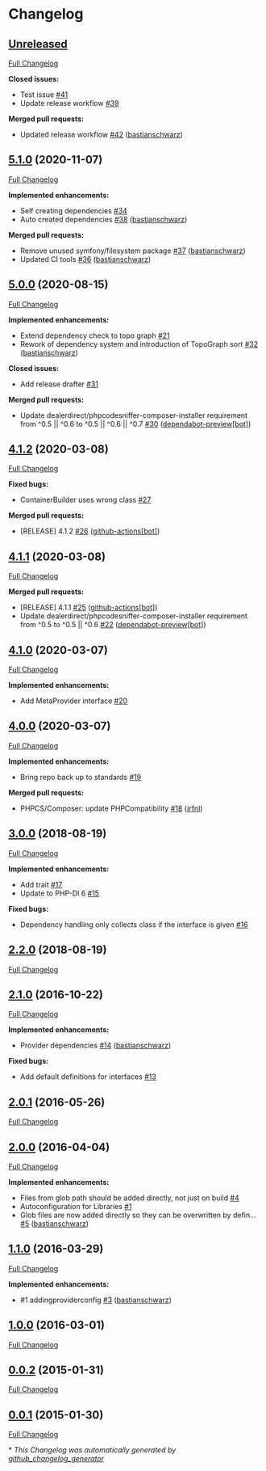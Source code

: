 # Changelog

## [Unreleased](https://github.com/codenamephp/platform.di/tree/HEAD)

[Full Changelog](https://github.com/codenamephp/platform.di/compare/5.1.0...HEAD)

**Closed issues:**

- Test issue [\#41](https://github.com/codenamephp/platform.di/issues/41)
- Update release workflow [\#39](https://github.com/codenamephp/platform.di/issues/39)

**Merged pull requests:**

- Updated release workflow [\#42](https://github.com/codenamephp/platform.di/pull/42) ([bastianschwarz](https://github.com/bastianschwarz))

## [5.1.0](https://github.com/codenamephp/platform.di/tree/5.1.0) (2020-11-07)

[Full Changelog](https://github.com/codenamephp/platform.di/compare/5.0.0...5.1.0)

**Implemented enhancements:**

- Self creating dependencies [\#34](https://github.com/codenamephp/platform.di/issues/34)
- Auto created dependencies [\#38](https://github.com/codenamephp/platform.di/pull/38) ([bastianschwarz](https://github.com/bastianschwarz))

**Merged pull requests:**

- Remove unused symfony/filesystem package [\#37](https://github.com/codenamephp/platform.di/pull/37) ([bastianschwarz](https://github.com/bastianschwarz))
- Updated CI tools [\#36](https://github.com/codenamephp/platform.di/pull/36) ([bastianschwarz](https://github.com/bastianschwarz))

## [5.0.0](https://github.com/codenamephp/platform.di/tree/5.0.0) (2020-08-15)

[Full Changelog](https://github.com/codenamephp/platform.di/compare/4.1.2...5.0.0)

**Implemented enhancements:**

- Extend dependency check to topo graph [\#21](https://github.com/codenamephp/platform.di/issues/21)
- Rework of dependency system and introduction of TopoGraph sort [\#32](https://github.com/codenamephp/platform.di/pull/32) ([bastianschwarz](https://github.com/bastianschwarz))

**Closed issues:**

- Add release drafter [\#31](https://github.com/codenamephp/platform.di/issues/31)

**Merged pull requests:**

- Update dealerdirect/phpcodesniffer-composer-installer requirement from ^0.5 || ^0.6 to ^0.5 || ^0.6 || ^0.7 [\#30](https://github.com/codenamephp/platform.di/pull/30) ([dependabot-preview[bot]](https://github.com/apps/dependabot-preview))

## [4.1.2](https://github.com/codenamephp/platform.di/tree/4.1.2) (2020-03-08)

[Full Changelog](https://github.com/codenamephp/platform.di/compare/4.1.1...4.1.2)

**Fixed bugs:**

- ContainerBuilder uses wrong class [\#27](https://github.com/codenamephp/platform.di/issues/27)

**Merged pull requests:**

- \[RELEASE\] 4.1.2 [\#26](https://github.com/codenamephp/platform.di/pull/26) ([github-actions[bot]](https://github.com/apps/github-actions))

## [4.1.1](https://github.com/codenamephp/platform.di/tree/4.1.1) (2020-03-08)

[Full Changelog](https://github.com/codenamephp/platform.di/compare/4.1.0...4.1.1)

**Merged pull requests:**

- \[RELEASE\] 4.1.1 [\#25](https://github.com/codenamephp/platform.di/pull/25) ([github-actions[bot]](https://github.com/apps/github-actions))
- Update dealerdirect/phpcodesniffer-composer-installer requirement from ^0.5 to ^0.5 || ^0.6 [\#22](https://github.com/codenamephp/platform.di/pull/22) ([dependabot-preview[bot]](https://github.com/apps/dependabot-preview))

## [4.1.0](https://github.com/codenamephp/platform.di/tree/4.1.0) (2020-03-07)

[Full Changelog](https://github.com/codenamephp/platform.di/compare/4.0.0...4.1.0)

**Implemented enhancements:**

- Add MetaProvider interface [\#20](https://github.com/codenamephp/platform.di/issues/20)

## [4.0.0](https://github.com/codenamephp/platform.di/tree/4.0.0) (2020-03-07)

[Full Changelog](https://github.com/codenamephp/platform.di/compare/3.0.0...4.0.0)

**Implemented enhancements:**

- Bring repo back up to standards [\#19](https://github.com/codenamephp/platform.di/issues/19)

**Merged pull requests:**

- PHPCS/Composer: update PHPCompatibility [\#18](https://github.com/codenamephp/platform.di/pull/18) ([jrfnl](https://github.com/jrfnl))

## [3.0.0](https://github.com/codenamephp/platform.di/tree/3.0.0) (2018-08-19)

[Full Changelog](https://github.com/codenamephp/platform.di/compare/2.2.0...3.0.0)

**Implemented enhancements:**

- Add trait [\#17](https://github.com/codenamephp/platform.di/issues/17)
- Update to PHP-DI 6 [\#15](https://github.com/codenamephp/platform.di/issues/15)

**Fixed bugs:**

- Dependency handling only collects class if the interface is given [\#16](https://github.com/codenamephp/platform.di/issues/16)

## [2.2.0](https://github.com/codenamephp/platform.di/tree/2.2.0) (2018-08-19)

[Full Changelog](https://github.com/codenamephp/platform.di/compare/2.1.0...2.2.0)

## [2.1.0](https://github.com/codenamephp/platform.di/tree/2.1.0) (2016-10-22)

[Full Changelog](https://github.com/codenamephp/platform.di/compare/2.0.1...2.1.0)

**Implemented enhancements:**

- Provider dependencies [\#14](https://github.com/codenamephp/platform.di/pull/14) ([bastianschwarz](https://github.com/bastianschwarz))

**Fixed bugs:**

- Add default definitions for interfaces [\#13](https://github.com/codenamephp/platform.di/issues/13)

## [2.0.1](https://github.com/codenamephp/platform.di/tree/2.0.1) (2016-05-26)

[Full Changelog](https://github.com/codenamephp/platform.di/compare/2.0.0...2.0.1)

## [2.0.0](https://github.com/codenamephp/platform.di/tree/2.0.0) (2016-04-04)

[Full Changelog](https://github.com/codenamephp/platform.di/compare/1.1.0...2.0.0)

**Implemented enhancements:**

- Files from glob path should be added directly, not just on build [\#4](https://github.com/codenamephp/platform.di/issues/4)
- Autoconfiguration for Libraries [\#1](https://github.com/codenamephp/platform.di/issues/1)
- Glob files are now added directly so they can be overwritten by defin… [\#5](https://github.com/codenamephp/platform.di/pull/5) ([bastianschwarz](https://github.com/bastianschwarz))

## [1.1.0](https://github.com/codenamephp/platform.di/tree/1.1.0) (2016-03-29)

[Full Changelog](https://github.com/codenamephp/platform.di/compare/1.0.0...1.1.0)

**Implemented enhancements:**

- \#1 addingproviderconfig [\#3](https://github.com/codenamephp/platform.di/pull/3) ([bastianschwarz](https://github.com/bastianschwarz))

## [1.0.0](https://github.com/codenamephp/platform.di/tree/1.0.0) (2016-03-01)

[Full Changelog](https://github.com/codenamephp/platform.di/compare/0.0.2...1.0.0)

## [0.0.2](https://github.com/codenamephp/platform.di/tree/0.0.2) (2015-01-31)

[Full Changelog](https://github.com/codenamephp/platform.di/compare/0.0.1...0.0.2)

## [0.0.1](https://github.com/codenamephp/platform.di/tree/0.0.1) (2015-01-30)

[Full Changelog](https://github.com/codenamephp/platform.di/compare/a752f141ff5dda9a39dc1af4b392e75c9af9f3a3...0.0.1)



\* *This Changelog was automatically generated by [github_changelog_generator](https://github.com/github-changelog-generator/github-changelog-generator)*
